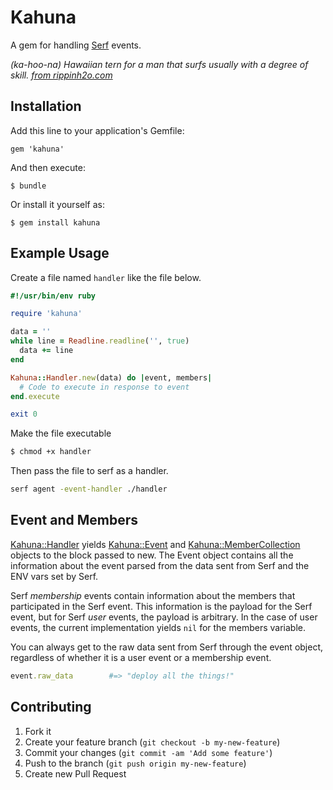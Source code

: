 # Kahuna

A gem for handling [Serf](serfdom.io) events.

_(ka-hoo-na) Hawaiian tern for a man that surfs usually with a degree of skill.
[from rippinh2o.com](http://rippinh2o.com/dropzone/surflingo.shtml#k)_

## Installation

Add this line to your application's Gemfile:

    gem 'kahuna'

And then execute:

    $ bundle

Or install it yourself as:

    $ gem install kahuna

## Example Usage

Create a file named ```handler``` like the file below.

```ruby
#!/usr/bin/env ruby

require 'kahuna'

data = ''
while line = Readline.readline('', true)
  data += line
end

Kahuna::Handler.new(data) do |event, members|
  # Code to execute in response to event
end.execute

exit 0
```

Make the file executable

```bash
$ chmod +x handler
```

Then pass the file to serf as a handler.

```bash
serf agent -event-handler ./handler
```

## Event and Members

[Kahuna::Handler](lib/kahuna/handler.rb) yields [Kahuna::Event](lib/kahuna/event.rb) and [Kahuna::MemberCollection](lib/kahuna/member_collection.rb) objects to the block passed to new. The Event object contains all the information about the event parsed from the data sent from Serf and the ENV vars set by Serf.

Serf _membership_ events contain information about the members that participated in the Serf event. This information is the payload for the Serf event, but for Serf _user_ events, the payload is arbitrary. In the case of user events, the current implementation yields ```nil``` for the members variable.

You can always get to the raw data sent from Serf through the event object, regardless of whether it is a user event or a membership event.

```ruby
event.raw_data        #=> "deploy all the things!"
```

## Contributing

1. Fork it
2. Create your feature branch (`git checkout -b my-new-feature`)
3. Commit your changes (`git commit -am 'Add some feature'`)
4. Push to the branch (`git push origin my-new-feature`)
5. Create new Pull Request
